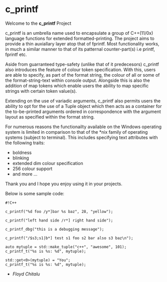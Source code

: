 # c_printf #

Welcome to the **c_printf** Project

c_printf is an umbrella name used to encapsulate a group of C++(11/0x) 
language functions for extended formatted-printing. 
The project aims to provide a thin auxiallary layer atop that of fprintf.
Most functionality works, in much a similar manner to that of its patternal
counter-part(s)	i.e printf, fprintf etc. 

Aside from guarranteed type-safety (unlike that of it predecesors) 
c_printf also introduces the feature of colour token specification. 
With this, users are able to specify, as part of the format string, the 
colour of all or some of the format-string-text within console output. 
Alongside this is also the addition of map tokens which enable users the 
ability to map specific strings with certain token value(s).

Extending on the use of variadic arguments, c_printf also permits users
the ability to opt for the use of a Tuple object which then acts as a 
container for the to-be-printed arguments ordered in correspondence with 
the argument layout as specified within the format string.  

For numerous reasons the functionailty available on the Windows operating 
system is limited in comparison to that of the *nix family of operating 
systems (subject to terminal). This includes specifying text attributes with the following traits:

* boldness 
* blinking
* extended dim colour specification
* 256 colour support
* and more ...   


Thank you and I hope you enjoy using it in your projects.

Below is some sample code:


```
#!C++

c_printf("%d foo /y*]bar %s baz", 28, "yellow");

c_printf("left hand side /r*] right hand side");

c_printf_dbg("this is a debugging message");

c_printf("/$s3;s1|b*] test s1 foo s2 bar also s3 baz\n");

auto mytuple = std::make_tuple("c++", "awesome", 101);
c_printf_t("%s is %s: %d", mytuple);

std::get<0>(mytuple) = "You";
c_printf_t("%s is %s: %d", mytuple);
```

- *Floyd Chitalu*